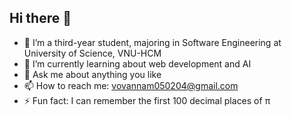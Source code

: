 ## Hi there 👋

<!--
**vovannam0502/vovannam0502** is a ✨ _special_ ✨ repository because its `README.md` (this file) appears on your GitHub profile.

Here are some ideas to get you started:

- 🔭 I’m currently working on ...
- 🌱 I’m currently learning ...
- 👯 I’m looking to collaborate on ...
- 🤔 I’m looking for help with ...
- 💬 Ask me about ...
- 📫 How to reach me: ...
- 😄 Pronouns: ...
- ⚡ Fun fact: ...
-->

- 🔭 I’m a third-year student, majoring in Software Engineering at University of Science, VNU-HCM
- 🌱 I’m currently learning about web development and AI
- 💬 Ask me about anything you like
- 📫 How to reach me: vovannam050204@gmail.com
- ⚡ Fun fact: I can remember the first 100 decimal places of π
